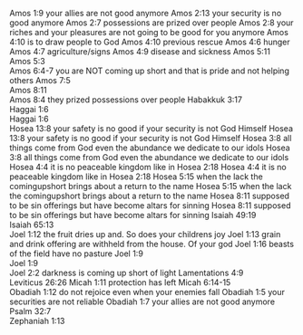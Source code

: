 Amos 1:9	your allies are not good anymore
Amos 2:13	your security is no good anymore
Amos 2:7	possessions are prized over people
Amos 2:8	your riches and your pleasures are not going to be good for you anymore
Amos 4:10	is to draw people to God
Amos 4:10	previous rescue
Amos 4:6	hunger
Amos 4:7	agriculture/signs
Amos 4:9	disease and sickness
Amos 5:11	
Amos 5:3	
Amos 6:4-7	you are NOT coming up short and that is pride and not helping others
Amos 7:5	
Amos 8:11	
Amos 8:4	they prized possessions over people
Habakkuk 3:17	
Haggai 1:6	
Haggai 1:6	
Hosea 13:8	your safety is no good if your security is not God Himself
Hosea 13:8	your safety is no good if your security is not God Himself
Hosea 3:8	all things come from God even the abundance we dedicate to our idols
Hosea 3:8	all things come from God even the abundance we dedicate to our idols
Hosea 4:4	it is no peaceable kingdom like in Hosea 2:18
Hosea 4:4	it is no peaceable kingdom like in Hosea 2:18
Hosea 5:15	when the lack the comingupshort brings about a return to the name
Hosea 5:15	when the lack the comingupshort brings about a return to the name
Hosea 8:11	supposed to be sin offerings but have become altars for sinning
Hosea 8:11	supposed to be sin offerings but have become altars for sinning
Isaiah 49:19	
Isaiah 65:13	
Joel 1:12	the fruit dries up and. So does your childrens joy
Joel 1:13	grain and drink offering are withheld from the house. Of your god
Joel 1:16	beasts of the field have no pasture
Joel 1:9	
Joel 1:9	
Joel 2:2	darkness is coming up short of light
Lamentations 4:9	
Leviticus 26:26	
Micah 1:11	protection has left
Micah 6:14-15	
Obadiah 1:12	do not rejoice even when your enemies fall
Obadiah 1:5	your securities are not reliable
Obadiah 1:7	your allies are not good anymore
Psalm 32:7	
Zephaniah 1:13	
